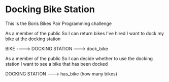 # Docking Bike Station

This is the Boris Bikes Pair Programming challenge




As a member of the public
So I can return bikes I've hired
I want to dock my bike at the docking station

BIKE ---->
DOCKING STATION ---> dock_bike



As a member of the public
So I can decide whether to use the docking station
I want to see a bike that has been docked


DOCKING STATION ---> has_bike (how many bikes)